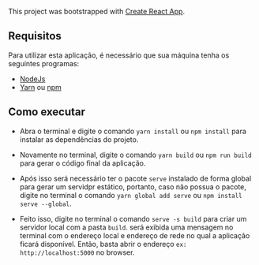 This project was bootstrapped with [Create React App](https://github.com/facebook/create-react-app).

## Requisitos

Para utilizar esta aplicação, é necessário que sua máquina tenha os seguintes programas:

- [NodeJs](https://nodejs.org/en/)
- [Yarn](https://yarnpkg.com/lang/en/) ou [npm](https://www.npmjs.com/get-npm)

## Como executar

- Abra o terminal e digite o comando `yarn install` ou `npm install` para instalar as dependências do projeto.

- Novamente no terminal, digite o comando `yarn build` ou `npm run build` para gerar o código final da aplicação.

- Após isso será necessário ter o pacote `serve` instalado de forma global para gerar um servidpr estático, portanto, caso não possua o pacote, digite no terminal o comando `yarn global add serve` ou `npm install serve --global`.

- Feito isso, digite no terminal o comando `serve -s build` para criar um servidor local com a pasta `build`. será exibida uma mensagem no terminal com o endereço local e endereço de rede no qual a aplicação ficará disponível. Então, basta abrir o endereço `ex: http://localhost:5000` no browser.
